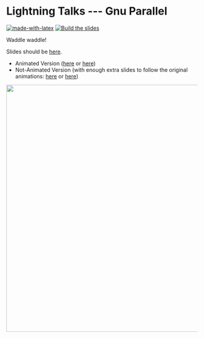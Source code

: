 # Lightning Talks --- Gnu Parallel

[![made-with-latex](https://img.shields.io/badge/Made%20with-LaTeX-1f425f.svg)](https://www.latex-project.org/) [![Build the slides](https://github.com/EagleoutIce/ccpdp-lightning-ss22-gnu-parallel/actions/workflows/compile.yaml/badge.svg)](https://github.com/EagleoutIce/ccpdp-lightning-ss22-gnu-parallel/actions/workflows/compile.yaml)

Waddle waddle!

Slides should be [here](https://github.com/EagleoutIce/ccpdp-lightning-ss22-gnu-parallel/tree/gh-pages/).

* Animated Version ([here](https://media.githubusercontent.com/media/EagleoutIce/ccpdp-lightning-ss22-gnu-parallel/gh-pages/ccpdp-gnu-parallel.pdf) or [here](https://github.com/EagleoutIce/ccpdp-lightning-ss22-gnu-parallel/blob/gh-pages/ccpdp-gnu-parallel.pdf))
* Not-Animated Version (with enough extra slides to follow the original animations: [here](https://media.githubusercontent.com/media/EagleoutIce/ccpdp-lightning-ss22-gnu-parallel/gh-pages/noanim_ccpdp-gnu-parallel.pdf) or [here](https://github.com/EagleoutIce/ccpdp-lightning-ss22-gnu-parallel/blob/gh-pages/noanim_ccpdp-gnu-parallel.pdf))

[<img src="https://github.com/EagleoutIce/ccpdp-lightning-ss22-gnu-parallel/blob/gh-pages/slides/preview-01.png?raw=true" width="650"/>](https://media.githubusercontent.com/media/EagleoutIce/ccpdp-lightning-ss22-gnu-parallel/gh-pages/noanim_ccpdp-gnu-parallel.pdf)
